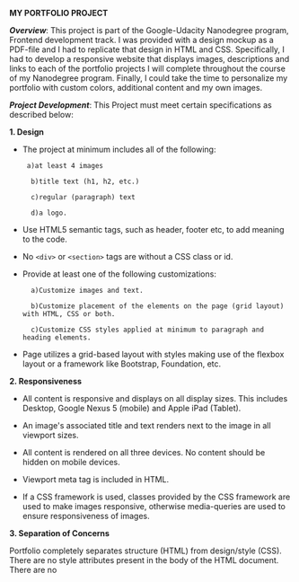 **MY PORTFOLIO PROJECT**

_**Overview**_: This project is part of the Google-Udacity Nanodegree program, Frontend development track.
          I was provided with a design mockup as a PDF-file and I had to replicate that design in HTML and CSS. 
          Specifically, I had to develop a responsive website that displays images, descriptions and links to each 
          of the portfolio projects I will complete throughout the course of my Nanodegree program.
          Finally, I could take the time to personalize my portfolio with custom colors, additional content and my own images.

_**Project Development**_: This Project must meet certain specifications as described below:

 **1. Design**
 
- The project at minimum includes all of the following:

       a)at least 4 images
 
        b)title text (h1, h2, etc.)
 
        c)regular (paragraph) text
 
        d)a logo.
 
- Use HTML5 semantic tags, such as header, footer etc, to add meaning to the code. 

- No `<div>` or `<section>` tags are without a CSS class or id.

- Provide at least one of the following customizations:

        a)Customize images and text.

        b)Customize placement of the elements on the page (grid layout) with HTML, CSS or both.

        c)Customize CSS styles applied at minimum to paragraph and heading elements.      

- Page utilizes a grid-based layout with styles making use of the flexbox layout or a framework like Bootstrap, Foundation, etc.                        

**2. Responsiveness**

- All content is responsive and displays on all display sizes. This includes Desktop, Google Nexus 5 (mobile) and Apple iPad (Tablet).

- An image's associated title and text renders next to the image in all viewport sizes.

- All content is rendered on all three devices. No content should be hidden on mobile devices.

- Viewport meta tag is included in HTML. 

- If a CSS framework is used, classes provided by the CSS framework are used to make images responsive, otherwise media-queries are used to ensure responsiveness of images.


 **3. Separation of Concerns**
 
Portfolio completely separates structure (HTML) from design/style (CSS). There are no style attributes present in the body of the HTML document. There are no <style> elements in the document.

Files are organized with a directory structure that separates files based on functionality.


**4. Code Quality**

The code must follow Udacity's Frontend Nanodegree style guide concerning HTML and CSS Formatting and style rules as well as General meta rules and General Formatting rules.You can find the guide here: http://udacity.github.io/frontend-nanodegree-styleguide/

